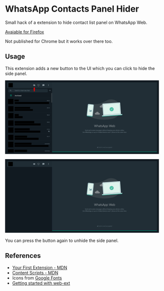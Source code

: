 # WhatsApp Contacts Panel Hider

Small hack of a extension to hide contact list panel on WhatsApp Web.

[Avaiable for Firefox](https://addons.mozilla.org/en-US/firefox/addon/whatsapp-contacts-panel-hider/)

Not published for Chrome but it works over there too.

## Usage

This extension adds a new button to the UI which you can click to hide the side panel.

![Before clicking hide button](./images/before.jpg)

![After clicking hide button](./images/after.jpg)

You can press the button again to unhide the side panel.

## References

- [Your First Extension - MDN](https://developer.mozilla.org/en-US/docs/Mozilla/Add-ons/WebExtensions/Your_first_WebExtension)
- [Content Scripts - MDN](https://developer.mozilla.org/en-US/docs/Mozilla/Add-ons/WebExtensions/Content_scripts)
- Icons from [Google Fonts](https://fonts.google.com/icons)
- [Getting started with web-ext](https://extensionworkshop.com/documentation/develop/getting-started-with-web-ext/)
